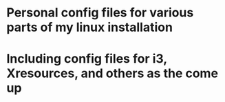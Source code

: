 # Personal config files for various parts of my linux installation
# Including config files for i3, Xresources, and others as the come up
